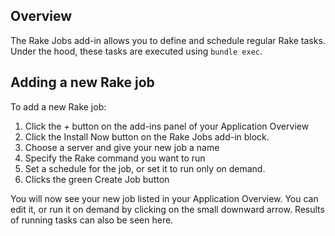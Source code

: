 ## Overview

The Rake Jobs add-in allows you to define and schedule regular Rake tasks. Under the hood, these tasks are executed using `bundle exec`.

## Adding a new Rake job

To add a new Rake job: 

1. Click the *+* button on the add-ins panel of your Application Overview
2. Click the Install Now button on the Rake Jobs add-in block. 
3. Choose a server and give your new job a name
4. Specify the Rake command you want to run
5. Set a schedule for the job, or set it to run only on demand. 
6. Clicks the green Create Job button

You will now see your new job listed in your Application Overview.  You can edit it, or run it on demand by clicking on the small downward arrow. Results of running tasks can also be seen here.